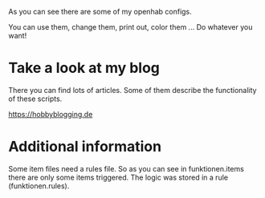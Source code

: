 As you can see there are some of my openhab configs.

You can use them, change them, print out, color them ... 
Do whatever you want!

# Take a look at my blog

There you can find lots of articles. Some of them describe the functionality of these scripts.

https://hobbyblogging.de

# Additional information

Some item files need a rules file. So as you can see in funktionen.items there are only some items triggered. The logic was stored in a rule (funktionen.rules).
